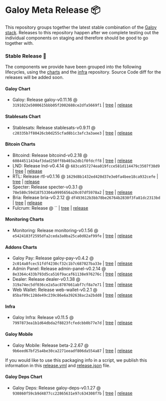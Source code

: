 # Galoy Meta Release 📦

This repository groups together the latest stable combination of the [Galoy stack](https://github.com/GaloyMoney/awesome-galoy#tech-components).
Releases to this repository happen after we complete testing out the individual components on staging and therefore should be good to go together with.

### Stable Release 🎉

The components we provide have been grouped into the following lifecycles, using the [charts](https://github.com/GaloyMoney/charts) and the [infra](https://github.com/GaloyMoney/galoy-infra) repository.
Source Code diff for the releases will be added soon.

#### Galoy Chart
- Galoy: Release galoy-v0.11.16 @ `3191022e5000615bbb05f2002688ce2dfa5669f1` | [tree](https://github.com/GaloyMoney/charts/tree/3191022e5000615bbb05f2002688ce2dfa5669f1/charts/galoy) | [release](https://github.com/GaloyMoney/charts/releases/tag/galoy-v0.11.16)

#### Stablesats Chart
- Stablesats: Release stablesats-v0.9.11 @ `c20335b7f80426cb0d255cfad8b1c3afc3a3aee3` | [tree](https://github.com/GaloyMoney/charts/tree/c20335b7f80426cb0d255cfad8b1c3afc3a3aee3/charts/stablesats) | [release](https://github.com/GaloyMoney/charts/releases/tag/stablesats-v0.9.11)

#### Bitcoin Charts
- Bitcoind: Release bitcoind-v0.2.18 @ `60844511434af3dad250ff8b403a2db1f0fdcff8` | [tree](https://github.com/GaloyMoney/charts/tree/60844511434af3dad250ff8b403a2db1f0fdcff8/charts/bitcoind) | [release](https://github.com/GaloyMoney/charts/releases/tag/bitcoind-v0.2.18)
- LND: Release lnd-v0.4.14 @ `683ca957274ea019fcce581d114479c3507f38d9` | [tree](https://github.com/GaloyMoney/charts/tree/683ca957274ea019fcce581d114479c3507f38d9/charts/lnd) | [release](https://github.com/GaloyMoney/charts/releases/tag/lnd-v0.4.14)
- RTL: Release rtl-v0.1.16 @ `1629d8b1432ed420d37e3e0fa4bee18ca932cefe` | [tree](https://github.com/GaloyMoney/charts/tree/1629d8b1432ed420d37e3e0fa4bee18ca932cefe/charts/rtl) | [release](https://github.com/GaloyMoney/charts/releases/tag/rtl-v0.1.16)
- Specter: Release specter-v0.3.1 @ `78e580c59d18753304a9995656a20c07df5978a2` | [tree](https://github.com/GaloyMoney/charts/tree/78e580c59d18753304a9995656a20c07df5978a2/charts/specter) | [release](https://github.com/GaloyMoney/charts/releases/tag/specter-v0.3.1)
- Bria: Release bria-v0.2.12 @ `df493612b3bb78be26764b2830f3fa81dc2313bd` | [tree](https://github.com/GaloyMoney/charts/tree/df493612b3bb78be26764b2830f3fa81dc2313bd/charts/bria) | [release](https://github.com/GaloyMoney/charts/releases/tag/bria-v0.2.12)
- Fulcrum: Release  @ `` | [tree](https://github.com/GaloyMoney/charts/tree//charts/fulcrum) | [release](https://github.com/GaloyMoney/charts/releases/tag/)

#### Monitoring Charts
- Monitoring: Release monitoring-v0.1.56 @ `e5424183f2595dfa2ceda3a0ba25ca0d02af99fe` | [tree](https://github.com/GaloyMoney/charts/tree/e5424183f2595dfa2ceda3a0ba25ca0d02af99fe/charts/monitoring) | [release](https://github.com/GaloyMoney/charts/releases/tag/monitoring-v0.1.56)

#### Addons Charts
- Galoy Pay: Release galoy-pay-v0.4.2 @ `2c014a8fcec51fdf4230cf32c1b7c687027ba33e` | [tree](https://github.com/GaloyMoney/charts/tree/2c014a8fcec51fdf4230cf32c1b7c687027ba33e/charts/galoy-pay) | [release](https://github.com/GaloyMoney/charts/releases/tag/galoy-pay-v0.4.2)
- Admin Panel: Release admin-panel-v0.2.14 @ `8e3364c433b793d5ca516f9acaf61138e976276c` | [tree](https://github.com/GaloyMoney/charts/tree/8e3364c433b793d5ca516f9acaf61138e976276c/charts/admin-panel) | [release](https://github.com/GaloyMoney/charts/releases/tag/admin-panel-v0.2.14)
- Dealer: Release dealer-v0.1.38 @ `319a74ec5df036ce2a5ac8707661abf7cf8a7e71` | [tree](https://github.com/GaloyMoney/charts/tree/319a74ec5df036ce2a5ac8707661abf7cf8a7e71/charts/dealer) | [release](https://github.com/GaloyMoney/charts/releases/tag/dealer-v0.1.38)
- Web Wallet: Release web-wallet-v0.2.1 @ `85baf09c128de49c239c86e6a392638ac2a2bdd8` | [tree](https://github.com/GaloyMoney/charts/tree/85baf09c128de49c239c86e6a392638ac2a2bdd8/charts/web-wallet) | [release](https://github.com/GaloyMoney/charts/releases/tag/web-wallet-v0.2.1)

#### Infra

- Galoy Infra: Release v0.11.5 @ `7997873ea1b1d64dbda2f8823fcfedcbb0b77e7d` | [tree](https://github.com/GaloyMoney/galoy-infra/tree/7997873ea1b1d64dbda2f8823fcfedcbb0b77e7d) | [release](https://github.com/GaloyMoney/galoy-infra/releases/tag/v0.11.5)

#### Galoy Mobile

- Galoy Mobile: Release beta-2.2.67 @ `9b6eed67bf25a4be30ca2271eeadf806da554a87` | [tree](https://github.com/GaloyMoney/galoy-mobile/tree/9b6eed67bf25a4be30ca2271eeadf806da554a87) | [release](https://github.com/GaloyMoney/galoy-mobile/releases/tag/beta-2.2.67)

If you would like to use this packaging info in a script, we publish this information in this [release.yml](./release.yml) and [release.json](./release.json) file.

#### Galoy Deps Chart
- Galoy Deps: Release galoy-deps-v0.1.27 @ `930860f59cb9d4877cc22865631e97c634308f7b` | [tree](https://github.com/GaloyMoney/charts/tree/930860f59cb9d4877cc22865631e97c634308f7b/charts/galoy-deps) | [release](https://github.com/GaloyMoney/charts/releases/tag/galoy-deps-v0.1.27)
